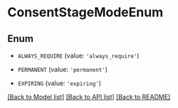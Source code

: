 # ConsentStageModeEnum


## Enum

* `ALWAYS_REQUIRE` (value: `'always_require'`)

* `PERMANENT` (value: `'permanent'`)

* `EXPIRING` (value: `'expiring'`)

[[Back to Model list]](../README.md#documentation-for-models) [[Back to API list]](../README.md#documentation-for-api-endpoints) [[Back to README]](../README.md)


